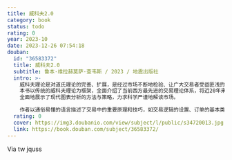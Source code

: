 ```yaml
---
title: 威科夫2.0
category: book
status: todo
rating: 0
year: 2023-10
date: 2023-12-26 07:54:18
douban:
  id: "36583372"
  title: 威科夫2.0
  subtitle: 鲁本·维拉赫莫萨·查韦斯 / 2023 / 地震出版社
  intro: >-
    威科夫理论是对道氏理论的完善、扩展，是经过市场不断地检验、让广大交易者受益匪浅的经典理论。
    本书以传统的威科夫理论为框架，全面介绍了当前西方最先进的交易理论体系，将近20年来先进的订单流足迹图、成交量分布、成交量加权移动平均等作为分析工具，集理论、工具、应用为一体，
    全面地展示了现代图表分析的方法与策略，力求科学严谨地解读市场。

    作者以通俗易懂的语言描述了交易中的重要原理和技巧，如交易逻辑的设置、订单的基本类型、目标位、止损点的选择等。同时，作者利用传播学、行为金融学、微观经济学以及现代金融学理论，对传统的威科夫理论进行了科学化的解读。
  rating: 0
  cover: https://img3.doubanio.com/view/subject/l/public/s34720013.jpg
  link: https://book.douban.com/subject/36583372/
---
```


Via tw jquss 